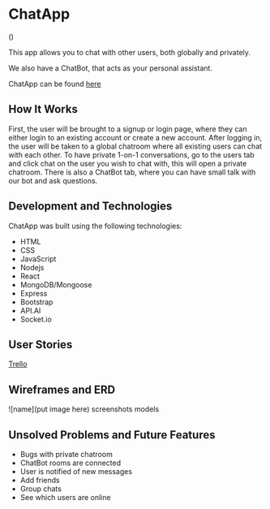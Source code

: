 # ChatApp

()

This app allows you to chat with other users, both globally and privately.

We also have a ChatBot, that acts as your personal assistant.

ChatApp can be found [here](https://sleepy-sands-62959.herokuapp.com/)

## How It Works

First, the user will be brought to a signup or login page, where they can either login to an existing account or create a new account. After logging in, the user will be taken to a global chatroom where all existing users can chat with each other. To have private 1-on-1 conversations, go to the users tab and click chat on the user you wish to chat with, this will open a private chatroom. There is also a ChatBot tab, where you can have small talk with our bot and ask questions.

## Development and Technologies

ChatApp was built using the following technologies:

- HTML
- CSS
- JavaScript
- Nodejs
- React
- MongoDB/Mongoose
- Express
- Bootstrap
- API.AI
- Socket.io

## User Stories

[Trello](https://trello.com/b/F6Dp73Ae/project-4)

## Wireframes and ERD

![name](put image here)
screenshots
models

## Unsolved Problems and Future Features

- Bugs with private chatroom
- ChatBot rooms are connected
- User is notified of new messages 
- Add friends
- Group chats
- See which users are online
